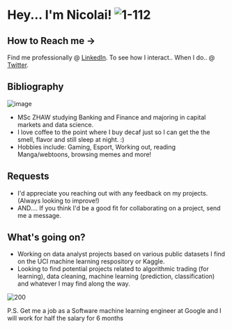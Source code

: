 # Hey... I'm Nicolai! ![1-112](https://user-images.githubusercontent.com/100568658/172650710-090bc2c0-f26c-4e9b-afb0-996409b48307.png)
## How to Reach me ->
Find me professionally @ [LinkedIn](https://www.linkedin.com/in/nicolaisoendergaarddk/).
To see how I interact.. When I do.. @ [Twitter](https://twitter.com/Nsoendergaard).

## Bibliography
![image](https://www.codewars.com/users/Nicolai1205/badges/micro)
-  MSc ZHAW studying Banking and Finance and majoring in capital markets and data science.
-  I love coffee to the point where I buy decaf just so I can get the the smell, flavor and still sleep at night. :)
-  Hobbies include: Gaming, Esport, Working out, reading Manga/webtoons, browsing memes and more!

## Requests
-  I'd appreciate you reaching out with any feedback on my projects. (Always looking to improve!)
-  AND.... If you think I'd be a good fit for collaborating on a project, send me a message.

## What's going on?
- Working on data analyst projects based on various public datasets I find on the UCI machine learning respository or Kaggle.
- Looking to find potential projects related to algorithmic trading (for learning), data cleaning, machine learning (prediction, classification) and whatever I may find along the way.

![200](https://user-images.githubusercontent.com/100568658/172659276-ad2c1b17-157d-4154-86e6-49307dc36c6e.gif)

 P.S. Get me a job as a Software machine learning engineer at Google and I will work for half the salary for 6 months 

